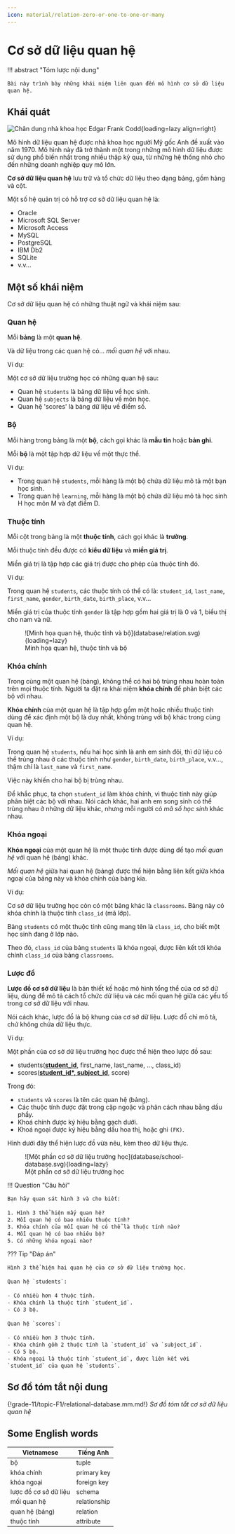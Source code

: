 ```yaml
---
icon: material/relation-zero-or-one-to-one-or-many
---
```


# Cơ sở dữ liệu quan hệ

!!! abstract "Tóm lược nội dung"

    Bài này trình bày những khái niệm liên quan đến mô hình cơ sở dữ liệu quan hệ.

## Khái quát

![Chân dung nhà khoa học Edgar Frank Codd](https://upload.wikimedia.org/wikipedia/en/5/58/Edgar_F_Codd.jpg){loading=lazy align=right}

Mô hình dữ liệu quan hệ được nhà khoa học người Mỹ gốc Anh đề xuất vào năm 1970. Mô hình này đã trở thành một trong những mô hình dữ liệu được sử dụng phổ biến nhất trong nhiều thập kỷ qua, từ những hệ thống nhỏ cho đến những doanh nghiệp quy mô lớn. 

**Cơ sở dữ liệu quan hệ** lưu trữ và tổ chức dữ liệu theo dạng bảng, gồm hàng và cột.

Một số hệ quản trị có hỗ trợ cơ sở dữ liệu quan hệ là:  

- Oracle
- Microsoft SQL Server
- Microsoft Access
- MySQL
- PostgreSQL
- IBM Db2
- SQLite
- v.v...

## Một số khái niệm

Cơ sở dữ liệu quan hệ có những thuật ngữ và khái niệm sau:

### Quan hệ

Mỗi **bảng** là một **quan hệ**.
 
Và dữ liệu trong các quan hệ có... *mối quan hệ* với nhau.

Ví dụ:  

Một cơ sở dữ liệu trường học có những quan hệ sau:

- Quan hệ `students` là bảng dữ liệu về học sinh.
- Quan hệ `subjects` là bảng dữ liệu về môn học.
- Quan hệ 'scores' là bảng dữ liệu về điểm số.

### Bộ

Mỗi hàng trong bảng là một **bộ**, cách gọi khác là **mẫu tin** hoặc **bản ghi**.

Mỗi **bộ** là một tập hợp dữ liệu về một thực thể.

Ví dụ:

- Trong quan hệ `students`, mỗi hàng là một bộ chứa dữ liệu mô tả một bạn học sinh.
- Trong quan hệ `learning`, mỗi hàng là một bộ chứa dữ liệu mô tả học sinh H học môn M và đạt điểm D.

### Thuộc tính

Mỗi cột trong bảng là một **thuộc tính**, cách gọi khác là **trường**.

Mỗi thuộc tính đều được có **kiểu dữ liệu** và **miền giá trị**.

Miền giá trị là tập hợp các giá trị được cho phép của thuộc tính đó.

Ví dụ:

Trong quan hệ `students`, các thuộc tính có thể có là: `student_id`, `last_name`, `first_name`, `gender`, `birth_date`, `birth_place`, v.v...

Miền giá trị của thuộc tính `gender` là tập hợp gồm hai giá trị là 0 và 1, biểu thị cho nam và nữ.

<figure markdown>
  ![Minh họa quan hệ, thuộc tính và bộ](database/relation.svg){loading=lazy}  
  <figcaption>Minh họa quan hệ, thuộc tính và bộ</figcaption>  
</figure>

### Khóa chính

Trong cùng một quan hệ (bảng), không thể có hai bộ trùng nhau hoàn toàn trên mọi thuộc tính. Người ta đặt ra khái niệm **khóa chính** để phân biệt các bộ với nhau.

**Khóa chính** của một quan hệ là tập hợp gồm một hoặc nhiều thuộc tính dùng để xác định một bộ là duy nhất, không trùng với bộ khác trong cùng quan hệ.

Ví dụ:

Trong quan hệ `students`, nếu hai học sinh là anh em sinh đôi, thì dữ liệu có thể trùng nhau ở các thuộc tính như `gender`, `birth_date`, `birth_place`, v.v..., thậm chí là `last_name` và `first_name`.

Việc này khiến cho hai bộ bị trùng nhau.

Để khắc phục, ta chọn `student_id` làm khóa chính, vì thuộc tính này giúp phân biệt các bộ với nhau. Nói cách khác, hai anh em song sinh có thể trùng nhau ở những dữ liệu khác, nhưng mỗi người có *mã số học sinh* khác nhau.

### Khóa ngoại

**Khóa ngoại** của một quan hệ là một thuộc tính được dùng để tạo *mối quan hệ* với quan hệ (bảng) khác.

*Mối quan hệ* giữa hai quan hệ (bảng) được thể hiện bằng liên kết giữa khóa ngoại của bảng này và khóa chính của bảng kia.  

Ví dụ:

Cơ sở dữ liệu trường học còn có một bảng khác là `classrooms`. Bảng này có khóa chính là thuộc tính `class_id` (mã lớp).

Bảng `students` có một thuộc tính cũng mang tên là `class_id`, cho biết một học sinh đang ở lớp nào.

Theo đó, `class_id` của bảng `students` là khóa ngoại, được liên kết tới khóa chính `class_id` của bảng `classrooms`.

### Lược đồ

**Lược đồ cơ sở dữ liệu** là bản thiết kế hoặc mô hình tổng thể của cơ sở dữ liệu, dùng để mô tả cách tổ chức dữ liệu và các mối quan hệ giữa các yếu tố trong cơ sở dữ liệu với nhau.

Nói cách khác, lược đồ là bộ khung của cơ sở dữ liệu. Lược đồ chỉ mô tả, chứ không chứa dữ liệu thực.

Ví dụ:

Một phần của cơ sở dữ liệu trường học được thể hiện theo lược đồ sau:

- students(<ins>**student_id**</ins>, first_name, last_name, ..., class_id)
- scores(<ins>**student_id\*, subject_id**</ins>, score)

Trong đó:

- `students` và `scores` là tên các quan hệ (bảng).
- Các thuộc tính được đặt trong cặp ngoặc và phân cách nhau bằng dấu phẩy.
- Khoá chính được ký hiệu bằng gạch dưới.
- Khoá ngoại được ký hiệu bằng dấu hoa thị, hoặc ghi `(FK)`.

Hình dưới đây thể hiện lược đồ vừa nêu, kèm theo dữ liệu thực.

<figure markdown>
  ![Một phần cơ sở dữ liệu trường học](database/school-database.svg){loading=lazy}  
  <figcaption>Một phần cơ sở dữ liệu trường học</figcaption>  
</figure>

!!! Question "Câu hỏi"

    Bạn hãy quan sát hình 3 và cho biết:

    1. Hình 3 thể hiện mấy quan hệ?
    2. Mỗi quan hệ có bao nhiêu thuộc tính?
    3. Khóa chính của mỗi quan hệ có thể là thuộc tính nào?
    4. Mỗi quan hệ có bao nhiêu bộ?
    5. Có những khóa ngoại nào?

??? Tip "Đáp án"

    Hình 3 thể hiện hai quan hệ của cơ sở dữ liệu trường học.

    Quan hệ `students`:

    - Có nhiều hơn 4 thuộc tính.
    - Khóa chính là thuộc tính `student_id`.
    - Có 3 bộ.

    Quan hệ `scores`:

    - Có nhiều hơn 3 thuộc tính.
    - Khóa chính gồm 2 thuộc tính là `student_id` và `subject_id`.
    - Có 5 bộ.
    - Khóa ngoại là thuộc tính `student_id`, được liên kết với `student_id` của quan hệ `students`.

## Sơ đồ tóm tắt nội dung

{!grade-11/topic-F1/relational-database.mm.md!}
*Sơ đồ tóm tắt cơ sở dữ liệu quan hệ*

## Some English words

| Vietnamese | Tiếng Anh | 
| --- | --- |
| bộ | tuple |
| khóa chính | primary key |
| khóa ngoại | foreign key |
| lược đồ cơ sở dữ liệu | schema |
| mối quan hệ | relationship |
| quan hệ (bảng) | relation |
| thuộc tính | attribute |